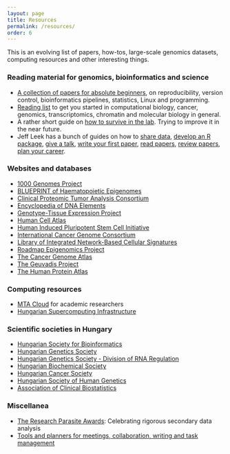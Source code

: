 ```yaml
---
layout: page
title: Resources
permalink: /resources/
order: 6
---
```


This is an evolving list of papers, how-tos, large-scale genomics datasets,
computing resources and other interesting things.

<h3>Reading material for genomics, bioinformatics and science</h3>

- [A collection of papers for absolute
  beginners](https://github.com/esebesty/bioinf_starter_pack), on
  reproducibility, version control, bioinformatics pipelines, statistics, Linux
  and programming.
- [Reading list](https://github.com/esebesty/reading_list) to get you started in
  computational biology, cancer, genomics, transcriptomics, chromatin and
  molecular biology in general.
- A rather short guide on [how to survive in the
  lab](https://github.com/esebesty/lab_guide). Trying to improve it in the near
  future.
- Jeff Leek has a bunch of guides on how to [share
  data](https://github.com/jtleek/datasharing), [develop an R
  package](https://github.com/jtleek/rpackages), [give a
  talk](https://github.com/jtleek/talkguide), [write your first
  paper](https://github.com/jtleek/firstpaper), [read
  papers](https://github.com/jtleek/readingpapers), [review
  papers](https://github.com/jtleek/reviews), [plan your
  career](https://github.com/jtleek/careerplanning).

<h3>Websites and databases</h3>

- [1000 Genomes Project](http://www.internationalgenome.org/)
- [BLUEPRINT of Haematopoietic Epigenomes](http://www.blueprint-epigenome.eu/)
- [Clinical Proteomic Tumor Analysis Consortium](https://cptac-data-portal.georgetown.edu/cptacPublic/)
- [Encyclopedia of DNA Elements](https://www.encodeproject.org/)
- [Genotype-Tissue Expression Project](https://gtexportal.org/home/)
- [Human Cell Atlas](https://www.humancellatlas.org/)
- [Human Induced Pluripotent Stem Cell Initiative](http://www.hipsci.org/)
- [International Cancer Genome Consortium](https://icgc.org/)
- [Library of Integrated Network-Based Cellular Signatures](http://www.lincsproject.org/)
- [Roadmap Epigenomics Project](http://www.roadmapepigenomics.org/)
- [The Cancer Genome Atlas](https://cancergenome.nih.gov/)
- [The Geuvadis Project](http://www.geuvadis.org/)
- [The Human Protein Atlas](https://www.proteinatlas.org/)

<h3>Computing resources</h3>

- [MTA Cloud](https://cloud.mta.hu/) for academic researchers
- [Hungarian Supercomputing Infrastructure](http://hpc.niif.hu/index_en.php)

<h3>Scientific societies in Hungary</h3>

- [Hungarian Society for Bioinformatics](http://mabit.ttk.mta.hu/doc/en/home)
- [Hungarian Genetics Society](http://www.magenegy.hu/hu/)
- [Hungarian Genetics Society - Division of RNA Regulation](http://magerns.shopngo.hu/)
- [Hungarian Biochemical Society](http://www.mbkegy.hu/apps/mbkegy/pages/index.php)
- [Hungarian Cancer Society](http://oncology.hu/index.php#)
- [Hungarian Society of Human Genetics](http://www.mhgt.hu/home.html)
- [Association of Clinical Biostatistics](http://www.biostat.hu/)

<h3>Miscellanea</h3>

- [The Research Parasite Awards](http://researchparasite.com/): Celebrating
  rigorous secondary data analysis
- [Tools and planners for meetings, collaboration, writing and task
  management](http://www.ithinkwell.com.au/resources)
